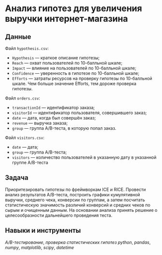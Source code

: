 # Анализ гипотез для увеличения выручки интернет-магазина


## Данные

Файл `hypothesis.csv`:
* `Hypothesis` — краткое описание гипотезы;
* `Reach` — охват пользователей по 10-балльной шкале;
* `Impact` — влияние на пользователей по 10-балльной шкале;
* `Confidence` — уверенность в гипотезе по 10-балльной шкале;
* `Efforts` — затраты ресурсов на проверку гипотезы по 10-балльной шкале. Чем больше значение Efforts, тем дороже проверка гипотезы.

Файл `orders.csv`:
* `transactionId` — идентификатор заказа;
* `visitorId` — идентификатор пользователя, совершившего заказ;
* `date` — дата, когда был совершён заказ;
* `revenue` — выручка заказа;
* `group` — группа A/B-теста, в которую попал заказ.

Файл `visitors.csv`:
* `date` — дата;
* `group` — группа A/B-теста;
* `visitors` — количество пользователей в указанную дату в указанной группе A/B-теста

## Задача

Приоритезировать гипотезы по фреймворкам ICE и RICE. Провести анализ
результатов A/B-теста, построить графики кумулятивной выручки, среднего чека,
конверсии по группам, а затем посчитать статистическую значимость различий конверсий
и средних чеков по сырым и очищенным данным. На основании анализа принять решение о целесообразности дальнейшего проведения теста.


## Навыки и инструменты
*A/B-тестирование*, *проверка статистических гипотез*
*python*, *pandas*, *numpy*, *matplotlib*, *scipy*, *datetime* 


